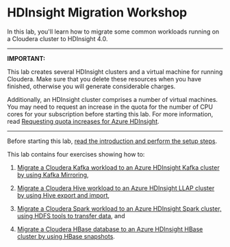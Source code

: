 # HDInsight Migration Workshop

In this lab, you'll learn how to migrate some common workloads running on a Cloudera cluster to HDInsight 4.0.

---

**IMPORTANT:**

This lab creates several HDInsight clusters and a virtual machine for running Cloudera. Make sure that you delete these resources when you have finished, otherwise you will generate considerable charges.

Additionally, an HDInsight cluster comprises a number of virtual machines. You may need to request an increase in the quota for the number of CPU cores for your subscription before starting this lab. For more information, read [Requesting quota increases for Azure HDInsight](https://docs.microsoft.com/en-us/azure/hdinsight/quota-increase-request).

---

Before starting this lab, [read the introduction and perform the setup steps](Cloudera%20Migration/Instructions/0-Introduction.md).

This lab contains four exercises showing how to:

1. [Migrate a Cloudera Kafka workload to an Azure HDInsight Kafka cluster by using Kafka Mirroring](Cloudera%20Migration/Instructions/1-KafkaMigration.md),

1. [Migrate a Cloudera Hive workload to an Azure HDInsight LLAP cluster by using Hive export and import](Cloudera%20Migration/Instructions/2-HiveMigration.md),

1. [Migrate a Cloudera Spark workload to an Azure HDInsight Spark cluster, using HDFS tools to transfer data](Cloudera%20Migration/Instructions/3-SparkMigration.md), and 

1. [Migrate a Cloudera HBase database to an Azure HDInsight HBase cluster by using HBase snapshots](Cloudera%20Migration/Instructions/4-HBaseMigration.md).


